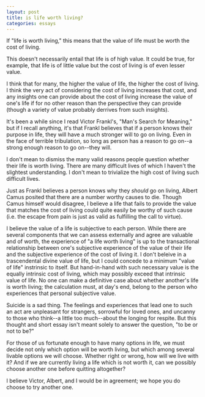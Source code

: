 ```yaml
---
layout: post
title: is life worth living?
categories: essays
---
```


If "life is worth living," this means that the value of life must be worth the cost of living.

This doesn't necessarily entail that life is of high value. It could be true, for example, that life is of little value but the cost of living is of even lesser value.

I think that for many, the higher the value of life, the higher the cost of living. I think the very act of considering the cost of living increases that cost, and any insights one can provide about the cost of living increase the value of one's life if for no other reason than the perspective they can provide (though a variety of value probably derrives from such insights).

It's been a while since I read Victor Frankl's, "Man's Search for Meaning," but if I recall anything, it's that Frankl believes that if a person knows their purpose in life, they will have a much stronger will to go on living. Even in the face of terrible tribulation, so long as person has a reason to go on--a strong enough reason to go on--they will.

I don't mean to dismiss the many valid reasons people question whether their life is worth living. There are many difficult lives of which I haven't the slightest understanding. I don't mean to trivialize the high cost of living such difficult lives. 

Just as Frankl believes a person knows why they _should_ go on living, Albert Camus posited that there are a number worthy causes to die. Though Camus himself would disagree, I believe a life that fails to provide the value that matches the cost of living could quite easily be worthy of such cause (i.e. the escape from pain is just as valid as fulfilling the call to virtue). 

I believe the value of a life is subjective to each person. While there are several components that we can assess externally and agree are valuable and of worth, the experience of "a life worth living" is up to the transactional relationship between one's subjective experience of the value of their life and the subjective experience of the cost of living it. I don't beleive in a trascendental divine value of life, but I could concede to a minimum "value of life" instrinsic to itself. But hand-in-hand with such necessary value is the equally intrinsic cost of living, which may possibly exceed that intrinsic value of life. No one can make a definitive case about whether another's life is worth living; the calculation must, at day's end, belong to the person who experiences that personal subjective value.

Suicide is a sad thing. The feelings and experiences that lead one to such an act are unpleasant for strangers, sorrowful for loved ones, and uncanny to those who think--a little too much--about the longing for respite. But this thought and short essay isn't meant solely to answer the question, "to be or not to be?"

For those of us fortunate enough to have many options in life, we must decide not only which option will be worth living, but which among several livable options we will choose. Whether right or wrong, how will we live with it? And if we are currently living a life which is not worth it, can we possibly choose another one before quitting altogether?

I believe Victor, Albert, and I would be in agreement; we hope you do choose to try another one.
